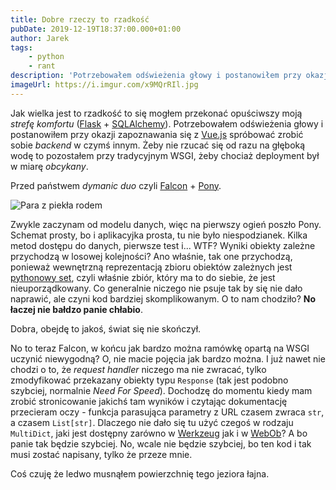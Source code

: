 ```yaml
---
title: Dobre rzeczy to rzadkość
pubDate: 2019-12-19T18:37:00.000+01:00
author: Jarek
tags:
    - python
    - rant
description: 'Potrzebowałem odświeżenia głowy i postanowiłem przy okazji zapoznawania się z Vue.js spróbować zrobić sobie backend w czymś innym. Żeby nie rzucać się od razu na głęboką wodę to pozostałem przy tradycyjnym WSGI, żeby chociaż deployment był w miarę obcykany.'
imageUrl: https://i.imgur.com/x9MQrRIl.jpg
---
```


Jak wielka jest to rzadkość to się mogłem przekonać opuściwszy moją _strefę komfortu_ ([Flask](https://flask.palletsprojects.com/) + [SQLAlchemy](https://www.sqlalchemy.org/)). Potrzebowałem odświeżenia głowy i postanowiłem przy okazji zapoznawania się z [Vue.js](https://vuejs.org/) spróbować zrobić sobie _backend_ w czymś innym. Żeby nie rzucać się od razu na głęboką wodę to pozostałem przy tradycyjnym WSGI, żeby chociaż deployment był w miarę _obcykany_.

Przed państwem _dymanic duo_ czyli [Falcon](https://falconframework.org/) + [Pony](https://ponyorm.org/).

![Para z piekła rodem](https://i.imgur.com/x9MQrRIl.jpg)

Zwykle zaczynam od modelu danych, więc na pierwszy ogień poszło Pony. Schemat prosty, bo i aplikacyjka prosta, tu nie było niespodzianek. Kilka metod dostępu do danych, pierwsze test i... WTF? Wyniki obiekty zależne przychodzą w losowej kolejności? Ano właśnie, tak one przychodzą, ponieważ wewnętrzną reprezentacją zbioru obiektów zależnych jest [pythonowy set](https://docs.python.org/3/library/stdtypes.html#set-types-set-frozenset), czyli właśnie zbiór, który ma to do siebie, że jest nieuporządkowany. Co generalnie niczego nie psuje tak by się nie dało naprawić, ale czyni kod bardziej skomplikowanym. O to nam chodziło? **No łaczej nie bałdzo panie chłabio**.

Dobra, obejdę to jakoś, świat się nie skończył.

No to teraz Falcon, w końcu jak bardzo można ramówkę opartą na WSGI uczynić niewygodną? O, nie macie pojęcia jak bardzo można. I już nawet nie chodzi o to, że _request handler_ niczego ma nie zwracać, tylko zmodyfikować przekazany obiekty typu `Response` (tak jest podobno szybciej, normalnie _Need For Speed_). Dochodzę do momentu kiedy mam zrobić stronicowanie jakichś tam wyników i czytając dokumentację przecieram oczy - funkcja parasująca parametry z URL czasem zwraca `str`, a czasem `List[str]`. Dlaczego nie dało się tu użyć czegoś w rodzaju `MultiDict`, jaki jest dostępny zarówno w [Werkzeug](https://werkzeug.palletsprojects.com/) jak i w [WebOb](https://docs.pylonsproject.org/projects/webob/en/stable/index.html)? A bo panie tak będzie szybciej. No, wcale nie będzie szybciej, bo ten kod i tak musi zostać napisany, tylko że przeze mnie.

Coś czuję że ledwo musnąłem powierzchnię tego jeziora łajna.
